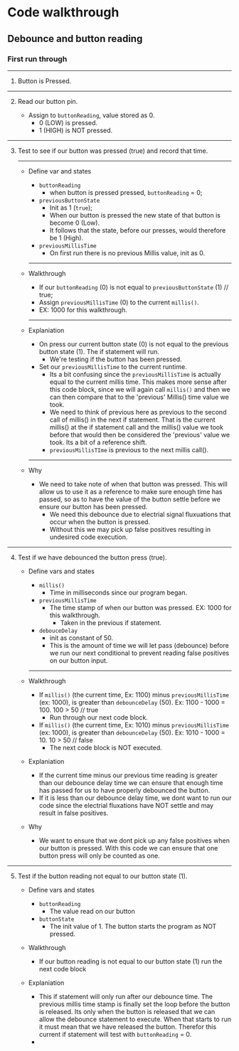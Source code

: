 # Code walkthrough

## Debounce and button reading

### First run through

---

1. Button is Pressed.

---

2. Read our button pin.

   - Assign to `buttonReading`, value stored as 0.
     - 0 (LOW) is pressed.
     - 1 (HIGH) is NOT pressed.

---

3. Test to see if our button was pressed (true) and record that time.

   ***

   - Define var and states

     - `buttonReading`
       - when button is pressed pressed, `buttonReading` = 0;
     - `previousButtonState`
       - Init as 1 (`true`);
       - When our button is pressed the new state of that button is become 0 (Low).
       - It follows that the state, before our presses, would therefore be 1 (High).
     - `previousMillisTime`
       - On first run there is no previous Millis value, init as 0.

     ***

   - Walkthrough

     - If our `buttonReading` (0) is not equal to `previousButtonState` (1) // true;
     - Assign `previousMillisTime` (0) to the current `millis()`.
     - EX: 1000 for this walkthrough.

     ***

   - Explaniation

     - On press our current button state (0) is not equal to the previous button state (1). The if statement will run.
       - We're testing if the button has been pressed.
     - Set our `previousMillisTime` to the current runtime.
       - Its a bit confusing since the `previousMillisTime` is actually equal to the current millis time. This makes more sense after this code block, since we will again call `millis()` and then we can then compare that to the 'previous' Millis() time value we took.
       - We need to think of previous here as previous to the second call of millis() in the next if statement. That is the current millis() at the if statement call and the millis() value we took before that would then be considered the 'previous' value we took. Its a bit of a reference shift.
       - `previousMillisTIme` is previous to the next millis call().

     ***

   - Why

     - We need to take note of when that button was pressed. This will allow us to use it as a reference to make sure enough time has passed, so as to have the value of the button settle before we ensure our button has been pressed.
       - We need this debounce due to electrial signal fluxuations that occur when the button is pressed.
       - Without this we may pick up false positives resulting in undesired code execution.

---

4. Test if we have debounced the button press (true).

   - Define vars and states

     - `millis()`
       - Time in milliseconds since our program began.
     - `previousMillisTime`
       - The time stamp of when our button was pressed. EX: 1000 for this walkthrough.
         - Taken in the previous if statement.
     - `debouceDelay`
       - init as constant of 50.
       - This is the amount of time we will let pass (debounce) before we run our next conditional to prevent reading false positives on our button input.

     ***

   - Walkthrough

     - If `millis()` (the current time, Ex: 1100) minus `previousMillisTime` (ex: 1000), is greater than `debounceDelay` (50). Ex: 1100 - 1000 = 100. 100 > 50 // true
       - Run through our next code block.
     - If `millis()` (the current time, Ex: 1010) minus `previousMillisTime` (ex: 1000), is greater than `debounceDelay` (50). Ex: 1010 - 1000 = 10. 10 > 50 // false
       - The next code block is NOT executed.

   - Explaniation

     - If the current time minus our previous time reading is greater than our debounce delay time we can ensure that enough time has passed for us to have properly debounced the button.
     - If it is less than our debounce delay time, we dont want to run our code since the electrial fluxations have NOT settle and may result in false positives.

   - Why

     - We want to ensure that we dont pick up any false positives when our button is pressed. With this code we can ensure that one button press will only be counted as one.

---

5. Test if the button reading not equal to our button state (1).

   - Define vars and states

     - `buttonReading`
       - The value read on our button
     - `buttonState`
       - The init value of 1. The button starts the program as NOT pressed.

   - Walkthrough

     - If our button reading is not equal to our button state (1) run the next code block

   - Explaniation

     - This if statement will only run after our debounce time. The previous millis time stamp is finally set the loop before the button is released. Its only when the button is released that we can allow the debounce statement to execute. When that starts to run it must mean that we have released the button. Therefor this current if statement will test with `buttonReading` = 0.
     -
